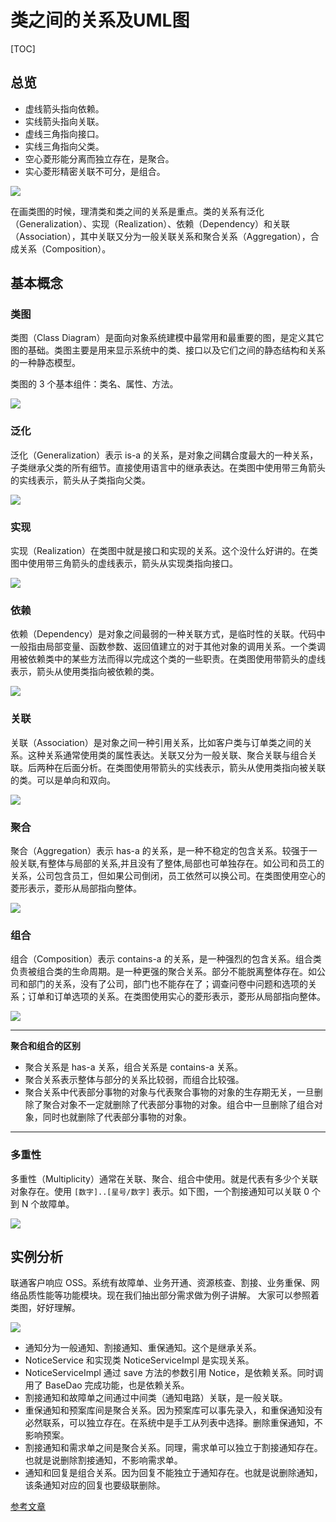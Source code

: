 # 类之间的关系及UML图

[TOC]

## 总览

- 虚线箭头指向依赖。
- 实线箭头指向关联。
- 虚线三角指向接口。
- 实线三角指向父类。
- 空心菱形能分离而独立存在，是聚合。
- 实心菱形精密关联不可分，是组合。

![](_v_images/20190922152838745_28399.png)

在画类图的时候，理清类和类之间的关系是重点。类的关系有泛化（Generalization）、实现（Realization）、依赖（Dependency）和关联（Association），其中关联又分为一般关联关系和聚合关系（Aggregation），合成关系（Composition）。

## 基本概念

### 类图

类图（Class Diagram）是面向对象系统建模中最常用和最重要的图，是定义其它图的基础。类图主要是用来显示系统中的类、接口以及它们之间的静态结构和关系的一种静态模型。

类图的 3 个基本组件：类名、属性、方法。

![](_v_images/20190922152859135_15804.png)

### 泛化

泛化（Generalization）表示 is-a 的关系，是对象之间耦合度最大的一种关系，子类继承父类的所有细节。直接使用语言中的继承表达。在类图中使用带三角箭头的实线表示，箭头从子类指向父类。

![](_v_images/20190922152907973_17374.png)

### 实现

实现（Realization）在类图中就是接口和实现的关系。这个没什么好讲的。在类图中使用带三角箭头的虚线表示，箭头从实现类指向接口。

![](_v_images/20190922152916725_19851.png)

### 依赖

依赖（Dependency）是对象之间最弱的一种关联方式，是临时性的关联。代码中一般指由局部变量、函数参数、返回值建立的对于其他对象的调用关系。一个类调用被依赖类中的某些方法而得以完成这个类的一些职责。在类图使用带箭头的虚线表示，箭头从使用类指向被依赖的类。

![](_v_images/20190922152924346_16696.png)

### 关联

关联（Association）是对象之间一种引用关系，比如客户类与订单类之间的关系。这种关系通常使用类的属性表达。关联又分为一般关联、聚合关联与组合关联。后两种在后面分析。在类图使用带箭头的实线表示，箭头从使用类指向被关联的类。可以是单向和双向。

![](_v_images/20190922152933960_17737.png)

### 聚合

聚合（Aggregation）表示 has-a 的关系，是一种不稳定的包含关系。较强于一般关联,有整体与局部的关系,并且没有了整体,局部也可单独存在。如公司和员工的关系，公司包含员工，但如果公司倒闭，员工依然可以换公司。在类图使用空心的菱形表示，菱形从局部指向整体。

![](_v_images/20190922152941300_10299.png)

### 组合

组合（Composition）表示 contains-a 的关系，是一种强烈的包含关系。组合类负责被组合类的生命周期。是一种更强的聚合关系。部分不能脱离整体存在。如公司和部门的关系，没有了公司，部门也不能存在了；调查问卷中问题和选项的关系；订单和订单选项的关系。在类图使用实心的菱形表示，菱形从局部指向整体。

![](_v_images/20190922152948064_19618.png)

---

**聚合和组合的区别**

- 聚合关系是 has-a 关系，组合关系是 contains-a 关系。
- 聚合关系表示整体与部分的关系比较弱，而组合比较强。
- 聚合关系中代表部分事物的对象与代表聚合事物的对象的生存期无关，一旦删除了聚合对象不一定就删除了代表部分事物的对象。组合中一旦删除了组合对象，同时也就删除了代表部分事物的对象。

---

### 多重性

多重性（Multiplicity）通常在关联、聚合、组合中使用。就是代表有多少个关联对象存在。使用 `[数字]..[星号/数字]` 表示。如下图，一个割接通知可以关联 0 个到 N 个故障单。

![](_v_images/20190922152956212_26538.png)

## 实例分析

联通客户响应 OSS。系统有故障单、业务开通、资源核查、割接、业务重保、网络品质性能等功能模块。现在我们抽出部分需求做为例子讲解。
大家可以参照着类图，好好理解。

![](_v_images/20190922153030126_28168.png)

- 通知分为一般通知、割接通知、重保通知。这个是继承关系。
- NoticeService 和实现类 NoticeServiceImpl 是实现关系。
- NoticeServiceImpl 通过 save 方法的参数引用 Notice，是依赖关系。同时调用了 BaseDao 完成功能，也是依赖关系。
- 割接通知和故障单之间通过中间类（通知电路）关联，是一般关联。
- 重保通知和预案库间是聚合关系。因为预案库可以事先录入，和重保通知没有必然联系，可以独立存在。在系统中是手工从列表中选择。删除重保通知，不影响预案。
- 割接通知和需求单之间是聚合关系。同理，需求单可以独立于割接通知存在。也就是说删除割接通知，不影响需求单。
- 通知和回复是组合关系。因为回复不能独立于通知存在。也就是说删除通知，该条通知对应的回复也要级联删除。

[参考文章](http://www.uml.org.cn/oobject/201104212.asp)